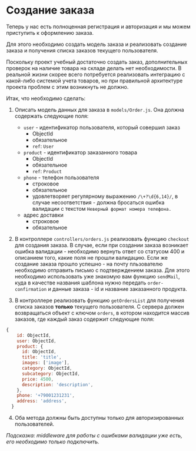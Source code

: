 # Создание заказа

Теперь у нас есть полноценная регистрация и авторизация и мы можем приступить к оформлению заказа.


Для этого необходимо создать модель заказа и реализовать создание заказа и получения списка заказов 
текущего пользователя.

Поскольку проект учебный достаточно создать заказ, дополнительных проверок на наличие товара на 
складе делать нет необходимости. В реальной жизни скорее всего потребуется реализовать интеграцию с 
какой-либо системой учета товаров, но при правильной архитектуре проекта проблем с этим возникнуть 
не должно.

Итак, что необходимо сделать:

1. Описать модель данных для заказа в `models/Order.js`. Она должна содержать следующие поля: 
    * `user` - идентификатор пользователя, который совершил заказ
        - ObjectId
        - обязательное
        - `ref`: `User` 
    * `product` - идентификатор заказанного товара
        - ObjectId
        - обязательное
        - `ref`: `Product`
    * `phone` - телефон пользователя
        - строковое
        - обязательное
        - удовлетворяет регулярному выражению `/\+?\d{6,14}/`, в случае несоответствия - должна 
        бросаться ошибка валидации с текстом `Неверный формат номера телефона.`
    * адрес доставки
        - строковое
        - обязательное
   
2. В контроллере `controllers/orders.js` реализовать функцию `checkout` для создания заказа. В 
случае, если при создании заказа возникает ошибка валидации - необходимо вернуть ответ со статусом 
400 и описанием того, какие поля не прошли валидацию. 
Если же создание заказа прошло успешно - на почту пльзователю необходимо отправить письмо с 
подтверждением заказа. Для этого необходимо использовать уже знакомую вам функцию `sendMail`, куда
в качестве названия шаблона нужно передать `order-confirmation` и данные заказа - id и название 
заказанного продукта.

3. В контроллере реализовать функцию `getOrdersList` для получения списка заказов **только** текущего 
пользователя. С сервера должен возвращаться объект с ключом `orders`, в котором находится массив 
заказов, где каждый заказ содержит следующие поля:
```js
{
    id: ObjectId,
    user: ObjectId,
    product: {
      id: ObjectId,
      title: 'title',
      images: ['image'],
      category: ObjectId,
      subcategory: ObjectId,
      price: 4500,
      description: 'description',
    },
    phone: '+79001231231',
    address: 'address',
  }
``` 

4. Оба метода должны быть доступны только для авторизированных пользователей.


*Подсказка: middleware для работы с ошибками валидации уже есть, его необходимо только подключить.*
